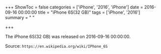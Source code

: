 +++
ShowToc = false
categories = ['iPhone', '2016', 'iPhone']
date = 2016-09-16 00:00:00
title = "iPhone 6S(32 GB)"
tags = ['iPhone', '2016']
summary = " "

+++

The iPhone 6S(32 GB) was released on 2016-09-16 00:00:00.

Source: `https://en.wikipedia.org/wiki/IPhone_6S`


